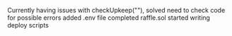 Currently having issues with checkUpkeep(""), solved
need to check code for possible errors
 added .env file
completed raffle.sol
started writing deploy scripts